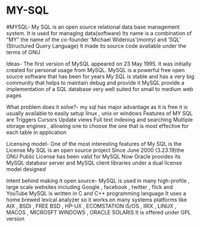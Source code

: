 # MY-SQL
#MYSQL-
My SQL is an open source relational data base management system.
It is used for managing data(software)
Its name is a combination of “MY” the name of the co-founder ‘Michael Widenius’(monty) and ‘SQL’ (Structured Query Language)
It made its source code available under the terms of GNU

Ideas-
The first version of MySQL  appeared  on 23 May 1995. It was initially created for personal usage from MySQL.
MySQL is a powerful free open source software that has been for years
My SQL is stable and has a very big community that helps to maintain debug and provide it 
MySQL provide a implementation of a SQL database very well suited for small to medium web pages

What problem does it solve?-
my sql has major advantage as it is free it is usually available to easily setup linux , unix or windows
Features of MY SQL are
Triggers
Cursors
Update views
Full text indexing and searching
Multiple storage engines , allowing one to choose the one that is most effective for each table in application 

Licensing model-
One of the most interesting features of My SQL is the License
My SQL is an open source project
Since June 2000 (3.23.19)the GNU Public License has been valid for MySQL
Now Oracle provides its MySQL databasr server and MySQL client libraries under a dual license model designed 

Intent behind making it open source-
MySQL is used in many high-profile , large scale websites including Google , facebook , twitter , flick and YouTube
MySQL is written in C and C++ programming language
It uses a home brewed lexical analyzer so it works on many systems platforms like AIX , BSDI , FREE BSD , HP-UX , ECOMSTATION  i5/OS , IRIX , LINUX , MACOS , MICROSFT WINDOWS , ORACLE SOLARIS 
It is offered under GPL version
